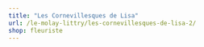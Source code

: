 ```yaml
---
title: "Les Cornevillesques de Lisa"
url: /le-molay-littry/les-cornevillesques-de-lisa-2/
shop: fleuriste
---
```

